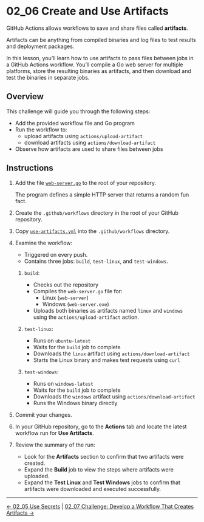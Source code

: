 # 02_06 Create and Use Artifacts

GitHub Actions allows workflows to save and share files called **artifacts**.

Artifacts can be anything from compiled binaries and log files to test results and deployment packages.

In this lesson, you’ll learn how to use artifacts to pass files between jobs in a GitHub Actions workflow. You’ll compile a Go web server for multiple platforms, store the resulting binaries as artifacts, and then download and test the binaries in separate jobs.

## Overview

This challenge will guide you through the following steps:

- Add the provided workflow file and Go program
- Run the workflow to:
  - upload artifacts using `actions/upload-artifact`
  - download artifacts using `actions/download-artifact`
- Observe how artifacts are used to share files between jobs

## Instructions

1. Add the file [`web-server.go`](./web-server.go) to the root of your repository.

    The program defines a simple HTTP server that returns a random fun fact.

1. Create the `.github/workflows` directory in the root of your GitHub repository.
1. Copy [`use-artifacts.yml`](./use-artifacts.yml) into the `.github/workflows` directory.
1. Examine the workflow:

    - Triggered on every push.
    - Contains three jobs: `build`, `test-linux`, and `test-windows`.

    1. `build`:

        - Checks out the repository
        - Compiles the `web-server.go` file for:
            - Linux (`web-server`)
            - Windows (`web-server.exe`)
        - Uploads both binaries as artifacts named `linux` and `windows` using the `actions/upload-artifact` action.

    1. `test-linux`:

        - Runs on `ubuntu-latest`
        - Waits for the `build` job to complete
        - Downloads the `linux` artifact using `actions/download-artifact`
        - Starts the Linux binary and makes test requests using `curl`

    1. `test-windows`:

        - Runs on `windows-latest`
        - Waits for the `build` job to complete
        - Downloads the `windows` artifact using `actions/download-artifact`
        - Runs the Windows binary directly

1. Commit your changes.
1. In your GitHub repository, go to the **Actions** tab and locate the latest workflow run for **Use Artifacts**.
1. Review the summary of the run:

   - Look for the **Artifacts** section to confirm that two artifacts were created.
   - Expand the **Build** job to view the steps where artifacts were uploaded.
   - Expand the **Test Linux** and **Test Windows** jobs to confirm that artifacts were downloaded and executed successfully.

<!-- FooterStart -->
---
[← 02_05 Use Secrets](../02_05_secrets/README.md) | [02_07 Challenge: Develop a Workflow That Creates Artifacts →](../02_07_challenge_develop_a_workflow_that_creates_artifacts/README.md)
<!-- FooterEnd -->
